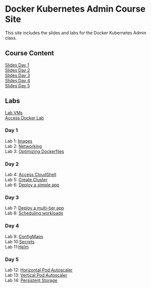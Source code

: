 # Docker Kubernetes Admin Course Site

This site includes the slides and labs for the Docker Kubernetes Admin class.

## Course Content   
[Slides Day 1](https://www.dropbox.com/s/57e1i0uu7rjghv2/Kube-Admin-day1.pdf?dl=0)   
[Slides Day 2](https://www.dropbox.com/s/4odvx98l2pyj825/Kube-Admin-day2.pdf?dl=0)   
[Slides Day 3](https://www.dropbox.com/s/m0z9yyfav05pdvy/Kube-Admin-day3.pdf?dl=0)   
[Slides Day 4](https://www.dropbox.com/s/vnac8z0vsov0df2/Kube-Admin-day4.pdf?dl=0)   
[Slides Day 5](https://www.dropbox.com/s/1p845kpgykln2jh/Kube-Admin-day5.pdf?dl=0)   

## Labs
[Lab VMs](https://docs.google.com/spreadsheets/d/1hqMfSpDqjohHlOX_bwkYhIvntLVW6E8ktLa3uQLHL7k/edit?usp=sharing)   
[Access Docker Lab](labs/access_docker/)   

### Day 1 
Lab 1: [Images](labs/images/)   
Lab 2: [Networking](labs/networking/)   
Lab 3: [Optimizing Dockerfiles](labs/adv-dockerfile/) 

### Day 2   
Lab 4: [Access CloudShell](labs/lab-setup)   
Lab 5: [Create Cluster](labs/eks)   
Lab 6: [Deploy a simple app](labs/pods)   

### Day 3   
Lab 7: [Deploy a multi-tier app](labs/deployments)   
Lab 8: [Scheduling workloads](labs/scheduling)   

### Day 4   
Lab 9: [ConfigMaps](labs/configmap)  
Lab 10:[Secrets](labs/secrets)   
Lab 11:[Helm](labs/helm)   

### Day 5   
Lab 12: [Horizontal Pod Autoscaler](labs/hpa)  
Lab 13: [Vertical Pod Autoscaler](labs/vpa)   
Lab 14: [Persistent Storage](labs/persistent-storage)   
